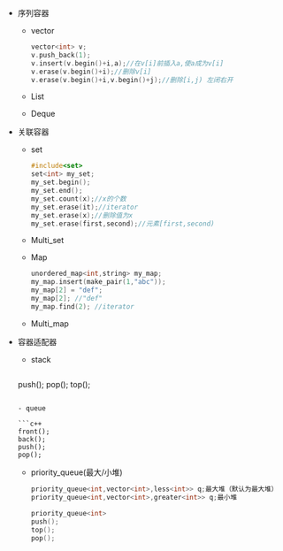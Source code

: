 - 序列容器

  - vector

    ```c++
    vector<int> v;
    v.push_back(1);
    v.insert(v.begin()+i,a);//在v[i]前插入a,使a成为v[i]
    v.erase(v.begin()+i);//删除v[i]
    v.erase(v.begin()+i,v.begin()+j);//删除[i,j) 左闭右开
    ```

  - List

  - Deque

- 关联容器

  - set

    ```c++
    #include<set>
    set<int> my_set;
    my_set.begin();
    my_set.end();
    my_set.count(x);//x的个数
    my_set.erase(it);//iterator
    my_set.erase(x);//删除值为x
    my_set.erase(first,second);//元素[first,second)
    
    ```

  - Multi_set

  - Map

    ```c++
    unordered_map<int,string> my_map;
    my_map.insert(make_pair(1,"abc"));
    my_map[2] = "def";
    my_map[2]; //"def"
    my_map.find(2); //iterator
    ```

  - Multi_map

- 容器适配器

  - stack

    ```c++
  push();
    pop();
  top();
    ```
  
  - queue
  
  ```c++
    front();
    back();
    push();
    pop();
    ```
  
  - priority_queue(最大/小堆)
  
    ```c++
    priority_queue<int,vector<int>,less<int>> q;最大堆（默认为最大堆）
    priority_queue<int,vector<int>,greater<int>> q;最小堆
      
    priority_queue<int>
    push();
    top();
    pop();
    ```
  
    


